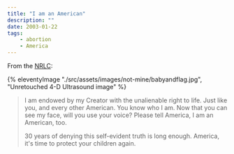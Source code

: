```yaml
---
title: "I am an American"
description: ""
date: 2003-01-22
tags:
    - abortion
    - America
---
```

From the [NRLC](http://www.nrlc.org/):

{% eleventyImage "./src/assets/images/not-mine/babyandflag.jpg", "Unretouched 4-D Ultrasound image" %}

> I am endowed by my Creator
> with the unalienable right to life.
> Just like you, and every other American.
> You know who I am.
> Now that you can see my face,
> will you use your voice?
> Please tell America,
> I am an American, too.
> 
> 30 years of denying this self-evident truth is long enough.
> America, it's time to protect your children again.

